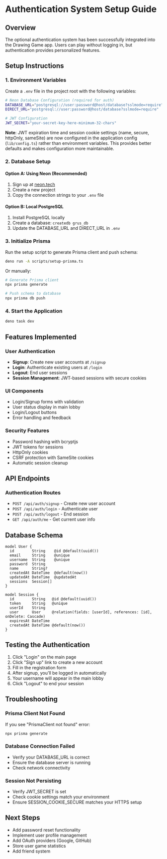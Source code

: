 # Authentication System Setup Guide

## Overview
The optional authentication system has been successfully integrated into the Drawing Game app. Users can play without logging in, but authentication provides personalized features.

## Setup Instructions

### 1. Environment Variables
Create a `.env` file in the project root with the following variables:

```bash
# Neon Database Configuration (required for auth)
DATABASE_URL="postgresql://user:password@host/database?sslmode=require"
DIRECT_URL="postgresql://user:password@host/database?sslmode=require"

# JWT Configuration
JWT_SECRET="your-secret-key-here-minimum-32-chars"
```

**Note**: JWT expiration time and session cookie settings (name, secure, httpOnly, sameSite) are now configured in the application config (`lib/config.ts`) rather than environment variables. This provides better defaults and makes configuration more maintainable.

### 2. Database Setup

#### Option A: Using Neon (Recommended)
1. Sign up at [neon.tech](https://neon.tech)
2. Create a new project
3. Copy the connection strings to your `.env` file

#### Option B: Local PostgreSQL
1. Install PostgreSQL locally
2. Create a database: `createdb grus_db`
3. Update the DATABASE_URL and DIRECT_URL in `.env`

### 3. Initialize Prisma

Run the setup script to generate Prisma client and push schema:

```bash
deno run -A scripts/setup-prisma.ts
```

Or manually:

```bash
# Generate Prisma client
npx prisma generate

# Push schema to database
npx prisma db push
```

### 4. Start the Application

```bash
deno task dev
```

## Features Implemented

### User Authentication
- **Signup**: Create new user accounts at `/signup`
- **Login**: Authenticate existing users at `/login`
- **Logout**: End user sessions
- **Session Management**: JWT-based sessions with secure cookies

### UI Components
- Login/Signup forms with validation
- User status display in main lobby
- Login/Logout buttons
- Error handling and feedback

### Security Features
- Password hashing with bcryptjs
- JWT tokens for sessions
- HttpOnly cookies
- CSRF protection with SameSite cookies
- Automatic session cleanup

## API Endpoints

### Authentication Routes
- `POST /api/auth/signup` - Create new user account
- `POST /api/auth/login` - Authenticate user
- `POST /api/auth/logout` - End session
- `GET /api/auth/me` - Get current user info

## Database Schema

```prisma
model User {
  id        String    @id @default(uuid())
  email     String    @unique
  username  String    @unique
  password  String
  name      String?
  createdAt DateTime  @default(now())
  updatedAt DateTime  @updatedAt
  sessions  Session[]
}

model Session {
  id        String   @id @default(uuid())
  token     String   @unique
  userId    String
  user      User     @relation(fields: [userId], references: [id], onDelete: Cascade)
  expiresAt DateTime
  createdAt DateTime @default(now())
}
```

## Testing the Authentication

1. Click "Login" on the main page
2. Click "Sign up" link to create a new account
3. Fill in the registration form
4. After signup, you'll be logged in automatically
5. Your username will appear in the main lobby
6. Click "Logout" to end your session

## Troubleshooting

### Prisma Client Not Found
If you see "PrismaClient not found" error:
```bash
npx prisma generate
```

### Database Connection Failed
- Verify your DATABASE_URL is correct
- Ensure the database server is running
- Check network connectivity

### Session Not Persisting
- Verify JWT_SECRET is set
- Check cookie settings match your environment
- Ensure SESSION_COOKIE_SECURE matches your HTTPS setup

## Next Steps

- Add password reset functionality
- Implement user profile management
- Add OAuth providers (Google, GitHub)
- Store user game statistics
- Add friend system
